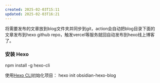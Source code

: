 ```yaml
---
created: 2025-02-03T15:11
updated: 2025-02-03T16:21
---
```

将需要发布的文章放到blog文件夹并同步到git，action会自动把blog目录下面的文章发布到hexo github repo，触发vercel等服务就回自动发布到hexo线上博客了。


### 安装 Hexo
npm install -g hexo-cli

使用[Hexo CLI](https://hexo.io/docs/index.html#Installation)初始化项目：
hexo init obsidian-hexo-blog